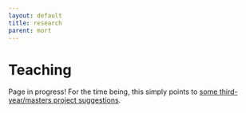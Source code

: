 ```yaml
---
layout: default
title: research
parent: mort
---
```


Teaching
========

Page in progress!  For the time being, this simply points to [some
third-year/masters project suggestions][projects].

[projects]: teaching/2010-projects/

